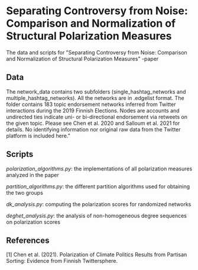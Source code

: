 # Separating Controversy from Noise: Comparison and Normalization of Structural Polarization Measures
The data and scripts for "Separating Controversy from Noise: Comparison and Normalization of Structural Polarization Measures" -paper

## Data

The network_data contains two subfolders (single_hashtag_networks and multiple_hashtag_networks). All the networks are in .edgelist format. The folder contains 183 topic endorsement networks inferred from Twitter interactions during the 2019 Finnish Elections. Nodes are accounts and undirected ties indicate uni- or bi-directional endorsement via retweets on the given topic. Please see Chen et al. 2020 and Salloum et al. 2021 for details. No identifying information nor original raw data from the Twitter platform is included here."

## Scripts

*polarization_algorithms.py*: the implementations of all polarization measures analyzed in the paper

*partition_algorithms.py*: the different partition algorithms used for obtaining the two groups

*dk_analysis.py*: computing the polarization scores for randomized networks

*deghet_analysis.py*: the analysis of non-homogeneous degree sequences on polarization scores

## References
<a id="1">[1]</a> 
Chen et al. (2021). 
Polarization of Climate Politics Results from Partisan Sorting: Evidence from Finnish Twittersphere. 
